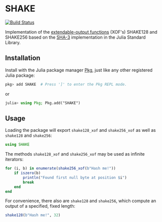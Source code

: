# SHAKE

[![Build Status](https://github.com/erich-9/SHAKE.jl/actions/workflows/CI.yml/badge.svg?branch=main)](https://github.com/erich-9/SHAKE.jl/actions/workflows/CI.yml?query=branch%3Amain)

Implementation of the [extendable-output functions](https://en.wikipedia.org/wiki/Extendable-output_function) (XOF's) SHAKE128 and SHAKE256 based on the [SHA-3](https://en.wikipedia.org/wiki/SHA-3) implementation in the Julia Standard Library.

## Installation

Install with the Julia package manager [Pkg](https://pkgdocs.julialang.org/), just like any other registered Julia package:

```jl
pkg> add SHAKE  # Press ']' to enter the Pkg REPL mode.
```
or
```jl
julia> using Pkg; Pkg.add("SHAKE")
```

## Usage

Loading the package will export `shake128_xof` and `shake256_xof` as well as `shake128` and `shake256`:

```jl
using SHAKE
```

The methods `shake128_xof` and `shake256_xof` may be used as infinite iterators:

```jl
for (i, b) in enumerate(shake256_xof(b"Hash me!"))
    if iszero(b)
        println("Found first null byte at position $i")
        break
    end
end
```

For convenience, there also are `shake128` and `shake256`, which compute an output of a specified, fixed length:

```jl
shake128(b"Hash me!", 32)
```
